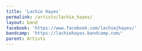 ```yaml
---
title: 'Lachie Hayes'
permalink: /artists/lachie_hayes/
layout: band
facebook: 'https://www.facebook.com/lachiejhayes/'
bandcamp: 'https://lachiehayes.bandcamp.com/'
parent: Artists
---
```

